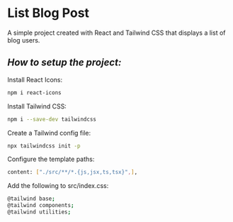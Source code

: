 # List Blog Post

A simple project created with React and Tailwind CSS that displays a list of blog users.

## _How to setup the project:_

Install React Icons:

```sh
npm i react-icons
```

Install Tailwind CSS:

```sh
npm i --save-dev tailwindcss
```

Create a Tailwind config file:

```sh
npx tailwindcss init -p
```

Configure the template paths:

```sh
content: ["./src/**/*.{js,jsx,ts,tsx}",],
```

Add the following to src/index.css:

```sh
@tailwind base;
@tailwind components;
@tailwind utilities;
```
